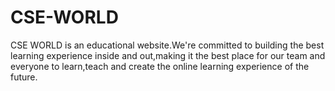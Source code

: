 # CSE-WORLD
CSE WORLD is an educational website.We're committed to building the best learning experience inside and out,making it the best place for our team and everyone to learn,teach and create the online learning experience of the future.
